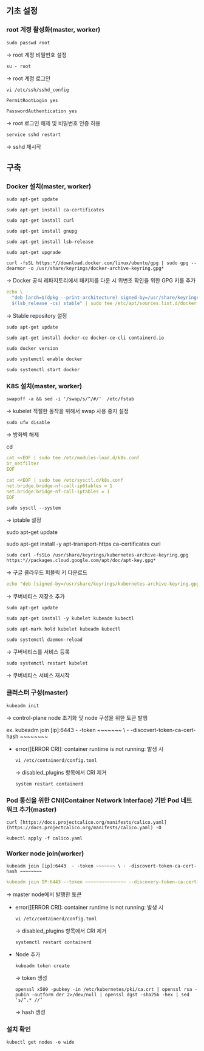 ## 기초 설정

### root 계정 활성화(master, worker)

`sudo passwd root`

→ root 계정 비밀번호 설정

`su - root`

→ root 계정 로그인

`vi /etc/ssh/sshd_config`

`PermitRootLogin yes`

`PasswordAuthentication yes`

→ root 로그인 해제 및 비밀번호 인증 허용

`service sshd restart`

→ sshd 재시작

## 구축

### Docker 설치(master, worker)

`sudo apt-get update`

`sudo apt-get install ca-certificates`

`sudo apt-get install curl`

`sudo apt-get install gnupg`

`sudo apt-get install lsb-release`

`sudo apt-get upgrade`

`curl -fsSL https:*//download.docker.com/linux/ubuntu/gpg | sudo gpg --dearmor -o /usr/share/keyrings/docker-archive-keyring.gpg*`

→ Docker 공식 레파지토리에서 패키지를 다운 시 위변조 확인을 위한 GPG 키를 추가

```yaml
echo \
  "deb [arch=$(dpkg --print-architecture) signed-by=/usr/share/keyrings/docker-archive-keyring.gpg] https://download.docker.com/linux/ubuntu \
  $(lsb_release -cs) stable" | sudo tee /etc/apt/sources.list.d/docker.list > /dev/null
```

→ Stable repository 설정

`sudo apt-get update`

`sudo apt-get install docker-ce docker-ce-cli containerd.io`

`sudo docker version`

`sudo systemctl enable docker`

`sudo systemctl start docker`

### K8S 설치(master, worker)

`swapoff -a && sed -i '/swap/s/^/#/'  /etc/fstab`

→ kubelet 적절한 동작을 위해서 swap 사용 중지 설정

`sudo ufw disable`

→ 방화벽 해제

cd 

```yaml
cat <<EOF | sudo tee /etc/modules-load.d/k8s.conf
br_netfilter
EOF

cat <<EOF | sudo tee /etc/sysctl.d/k8s.conf
net.bridge.bridge-nf-call-ip6tables = 1
net.bridge.bridge-nf-call-iptables = 1
EOF
```

`sudo sysctl --system`

→ iptable 설정 

sudo apt-get update

sudo apt-get install -y apt-transport-https ca-certificates curl

`sudo curl -fsSLo /usr/share/keyrings/kubernetes-archive-keyring.gpg https:*//packages.cloud.google.com/apt/doc/apt-key.gpg*`

→ 구글 클라우드 퍼블릭 키 다운로드

```yaml
echo "deb [signed-by=/usr/share/keyrings/kubernetes-archive-keyring.gpg] https://apt.kubernetes.io/ kubernetes-xenial main" | sudo tee /etc/apt/sources.list.d/kubernetes.list
```

→ 쿠버네티스 저장소 추가

`sudo apt-get update`

`sudo apt-get install -y kubelet kubeadm kubectl`

`sudo apt-mark hold kubelet kubeadm kubectl`

`sudo systemctl daemon-reload`

→ 쿠버네티스를 서비스 등록

`sudo systemctl restart kubelet`

→ 쿠버네티스 서비스 재시작

### 클러스터 구성(master)

`kubeadm init`

→ control-plane node 초기화 및 node 구성을 위한 토큰 발행

ex.  kubeadm join [ip]:6443  - -token ~~~~~~~ \ - -discovert-token-ca-cert-hash ~~~~~~~~

- error([ERROR CRI]: container runtime is not running: 발생 시
    
    `vi /etc/containerd/config.toml`
    
    → disabled_plugins 항목에서 CRI 제거
    
    `system restart containerd`
    

### **Pod 통신을 위한 CNI(Container Network Interface) 기반 Pod 네트워크 추가(master)**

`curl [https://docs.projectcalico.org/manifests/calico.yaml](https://docs.projectcalico.org/manifests/calico.yaml) -O`

`kubectl apply -f calico.yaml`

### Worker node join(worker)

`kubeadm join [ip]:6443  - -token ~~~~~~~ \ - -discovert-token-ca-cert-hash ~~~~~~~~`

```yaml
kubeadm join IP:6443 --token ~~~~~~~~~~~~~~~ --discovery-token-ca-cert-hash sha256:~~~~~~~~~~
```

→ master node에서 발행한 토큰

- error([ERROR CRI]: container runtime is not running: 발생 시
    
    `vi /etc/containerd/config.toml`
    
    → disabled_plugins 항목에서 CRI 제거
    
    `systemctl restart containerd`
    
- Node 추가
    
    `kubeadm token create`
    
    → token 생성
    
    `openssl x509 -pubkey -in /etc/kubernetes/pki/ca.crt | openssl rsa -pubin -outform der 2>/dev/null | openssl dgst -sha256 -hex | sed 's/^.* //’`
    
    → hash 생성
    

### 설치 확인

`kubectl get nodes -o wide`
